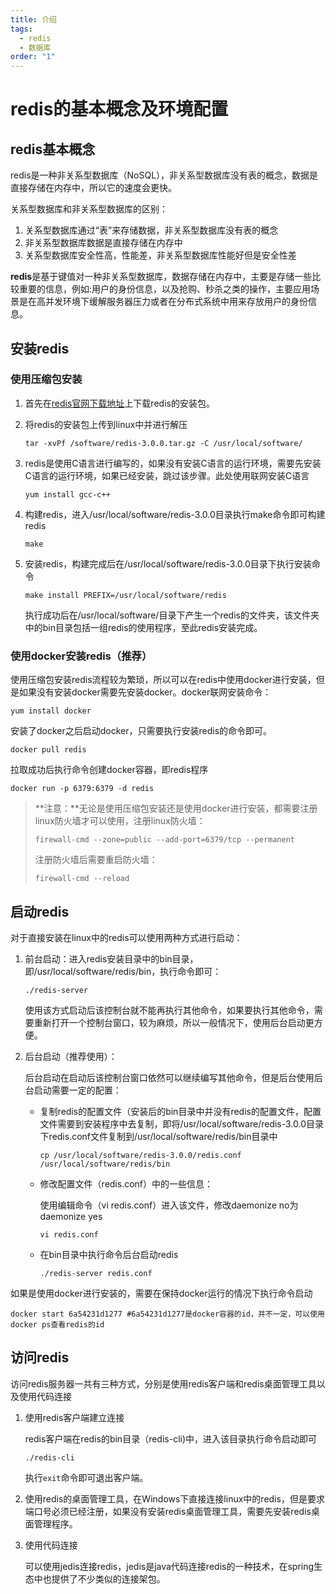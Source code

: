 ```yaml
---
title: 介绍
tags:
  - redis
  - 数据库
order: "1"
---
```



# redis的基本概念及环境配置

## redis基本概念

redis是一种非关系型数据库（NoSQL），非关系型数据库没有表的概念，数据是直接存储在内存中，所以它的速度会更快。

关系型数据库和非关系型数据库的区别：

1. 关系型数据库通过“表”来存储数据，非关系型数据库没有表的概念
1. 非关系型数据库数据是直接存储在内存中
1. 关系型数据库安全性高，性能差，非关系型数据库性能好但是安全性差

**redis**是基于键值对一种非关系型数据库，数据存储在内存中，主要是存储一些比较重要的信息，例如:用户的身份信息，以及抢购、秒杀之类的操作，主要应用场景是在高并发环境下缓解服务器压力或者在分布式系统中用来存放用户的身份信息。

## 安装redis

### 使用压缩包安装

1. 首先在[redis官网下载地址](https://download.redis.io/releases/)上下载redis的安装包。

1. 将redis的安装包上传到linux中并进行解压

   ```shell
   tar -xvPf /software/redis-3.0.0.tar.gz -C /usr/local/software/
   ```

3. redis是使用C语言进行编写的，如果没有安装C语言的运行环境，需要先安装C语言的运行环境，如果已经安装，跳过该步骤。此处使用联网安装C语言

   ```shell
   yum install gcc-c++
   ```

3. 构建redis，进入/usr/local/software/redis-3.0.0目录执行make命令即可构建redis

   ```shell
   make
   ```

5. 安装redis，构建完成后在/usr/local/software/redis-3.0.0目录下执行安装命令

   ```shell
   make install PREFIX=/usr/local/software/redis
   ```

   执行成功后在/usr/local/software/目录下产生一个redis的文件夹，该文件夹中的bin目录包括一组redis的使用程序，至此redis安装完成。

### 使用docker安装redis（推荐）

使用压缩包安装redis流程较为繁琐，所以可以在redis中使用docker进行安装，但是如果没有安装docker需要先安装docker。docker联网安装命令：

```shell
yum install docker
```

安装了docker之后启动docker，只需要执行安装redis的命令即可。

```shell
docker pull redis
```

拉取成功后执行命令创建docker容器，即redis程序

```shell
docker run -p 6379:6379 -d redis
```

> **注意：**无论是使用压缩包安装还是使用docker进行安装，都需要注册linux防火墙才可以使用，注册linux防火墙：
>
> ```
> firewall-cmd --zone=public --add-port=6379/tcp --permanent
> ```
>
> 注册防火墙后需要重启防火墙：
>
> ```
> firewall-cmd --reload
> ```

## 启动redis

对于直接安装在linux中的redis可以使用两种方式进行启动：

1. 前台启动：进入redis安装目录中的bin目录，即/usr/local/software/redis/bin，执行命令即可：

   ```
   ./redis-server
   ```

   使用该方式启动后该控制台就不能再执行其他命令，如果要执行其他命令，需要重新打开一个控制台窗口，较为麻烦，所以一般情况下，使用后台启动更方便。

1. 后台启动（推荐使用）：

   后台启动在启动后该控制台窗口依然可以继续编写其他命令，但是后台使用后台启动需要一定的配置：

   - 复制redis的配置文件（安装后的bin目录中并没有redis的配置文件，配置文件需要到安装程序中去复制，即将/usr/local/software/redis-3.0.0目录下redis.conf文件复制到/usr/local/software/redis/bin目录中

     ```
     cp /usr/local/software/redis-3.0.0/redis.conf /usr/local/software/redis/bin
     ```

   - 修改配置文件（redis.conf）中的一些信息：

     使用编辑命令（vi redis.conf）进入该文件，修改daemonize no为daemonize yes

     ```
     vi redis.conf
     ```

   - 在bin目录中执行命令后台启动redis

     ```
     ./redis-server redis.conf
     ```

如果是使用docker进行安装的，需要在保持docker运行的情况下执行命令启动

```
docker start 6a54231d1277 #6a54231d1277是docker容器的id，并不一定，可以使用docker ps查看redis的id
```

## 访问redis

访问redis服务器一共有三种方式，分别是使用redis客户端和redis桌面管理工具以及使用代码连接

1. 使用redis客户端建立连接

   redis客户端在redis的bin目录（redis-cli)中，进入该目录执行命令启动即可

   ```
   ./redis-cli
   ```

   执行`exit`命令即可退出客户端。

2. 使用redis的桌面管理工具，在Windows下直接连接linux中的redis，但是要求端口号必须已经注册，如果没有安装redis桌面管理工具，需要先安装redis桌面管理程序。

3. 使用代码连接

   可以使用jedis连接redis，jedis是java代码连接redis的一种技术，在spring生态中也提供了不少类似的连接架包。